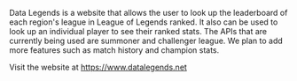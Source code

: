 Data Legends is a website that allows the user to look up the leaderboard of each region's league in League of Legends ranked. It also can be used to look up an individual player to see their ranked stats. The APIs that are currently being used are summoner and challenger league. We plan to add more features such as match history and champion stats.

Visit the website at https://www.datalegends.net
